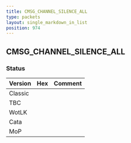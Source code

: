 ```yaml
---
title: CMSG_CHANNEL_SILENCE_ALL
type: packets
layout: single_markdown_in_list
position: 974
---
```


## CMSG_CHANNEL_SILENCE_ALL

### Status

Version    | Hex        | Comment
---------- | ---------- | ---------- 
Classic    |            |
TBC        |            |
WotLK      |            |
Cata       |            |
MoP        |            |